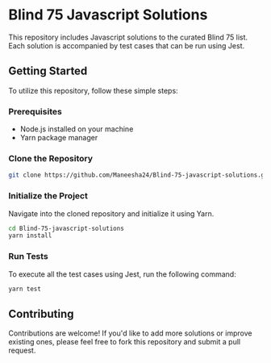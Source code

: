 # Blind 75 Javascript Solutions

This repository includes Javascript solutions to the curated Blind 75 list. Each solution is accompanied by test cases that can be run using Jest.

## Getting Started

To utilize this repository, follow these simple steps:

### Prerequisites

- Node.js installed on your machine
- Yarn package manager

### Clone the Repository

```bash
git clone https://github.com/Maneesha24/Blind-75-javascript-solutions.git
```

### Initialize the Project
Navigate into the cloned repository and initialize it using Yarn.

```bash
cd Blind-75-javascript-solutions
yarn install
```

### Run Tests
To execute all the test cases using Jest, run the following command:
```bash
yarn test
```

## Contributing
Contributions are welcome! If you'd like to add more solutions or improve existing ones, please feel free to fork this repository and submit a pull request.
